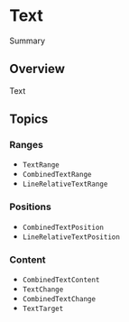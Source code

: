 # Text

Summary

## Overview

Text

## Topics

### Ranges

- ``TextRange``
- ``CombinedTextRange``
- ``LineRelativeTextRange``

### Positions

- ``CombinedTextPosition``
- ``LineRelativeTextPosition``

### Content

- ``CombinedTextContent``
- ``TextChange``
- ``CombinedTextChange``
- ``TextTarget``
